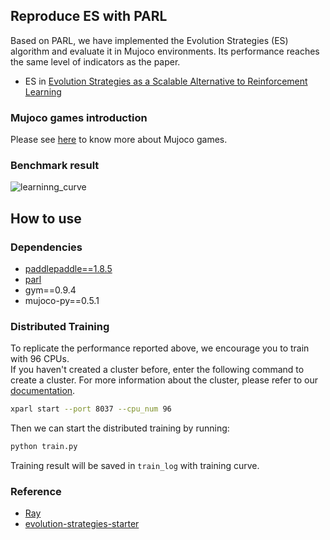 ## Reproduce ES with PARL
Based on PARL, we have implemented the Evolution Strategies (ES) algorithm and evaluate it in Mujoco environments. Its performance reaches the same level of indicators as the paper.

+ ES in
[Evolution Strategies as a Scalable Alternative to Reinforcement Learning](https://arxiv.org/abs/1703.03864)

### Mujoco games introduction
Please see [here](https://github.com/openai/mujoco-py) to know more about Mujoco games.

### Benchmark result
![learninng_curve](learning_curve.png)

## How to use
### Dependencies
+ [paddlepaddle==1.8.5](https://github.com/PaddlePaddle/Paddle)
+ [parl](https://github.com/PaddlePaddle/PARL)
+ gym==0.9.4
+ mujoco-py==0.5.1


### Distributed Training

To replicate the performance reported above, we encourage you to train with 96 CPUs.  
If you haven't created a cluster before, enter the following command to create a cluster. For more information about the cluster, please refer to our [documentation](https://parl.readthedocs.io/en/latest/parallel_training/setup.html).

```bash
xparl start --port 8037 --cpu_num 96
```

Then we can start the distributed training by running:


```bash
python train.py
```

Training result will be saved in `train_log` with training curve.

### Reference
+ [Ray](https://github.com/ray-project/ray)
+ [evolution-strategies-starter](https://github.com/openai/evolution-strategies-starter)

